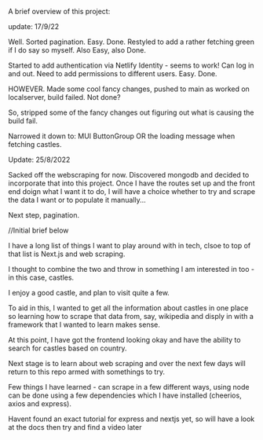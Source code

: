 A brief overview of this project:

update: 17/9/22

Well. Sorted pagination. Easy. Done. Restyled to add a rather fetching green if I do say so myself. Also Easy, also Done.

Started to add authentication via Netlify Identity - seems to work! Can log in and out. Need to add permissions to different users. Easy. Done.

HOWEVER. Made some cool fancy changes, pushed to main as worked on localserver, build failed. Not done?

So, stripped some of the fancy changes out figuring out what is causing the build fail.

Narrowed it down to: MUI ButtonGroup OR the loading message when fetching castles.







Update: 25/8/2022

Sacked off the webscraping for now. Discovered mongodb and decided to incorporate that into this project. Once I have the routes set up and the front end doign what I want it to do, I will have a choice whether to try and scrape the data I want or to populate it manually...

Next step, pagination.


//Initial brief below

I have a long list of things I want to play around with in tech, clsoe to top of that list is Next.js and web scraping.

I thought to combine the two and throw in something I am interested in too - in this case, castles.

I enjoy a good castle, and plan to visit quite a few.

To aid in this, I wanted to get all the information about castles in one place so learning how to scrape that data from, say, wikipedia and disply in with a framework that I wanted to learn makes sense.

At this point, I have got the frontend looking okay and have the ability to search for castles based on country.

Next stage is to learn about web scraping and over the next few days will return to this repo armed with somethings to try.

Few things I have learned - can scrape in a few different ways, using node can be done using a few dependencies which I have installed (cheerios, axios and express).

Havent found an exact tutorial for express and nextjs yet, so will have a look at the docs then try and find a video later



